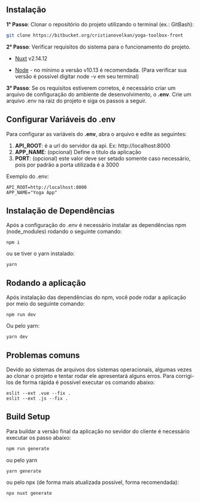 ## Instalação

**1° Passo**: Clonar o repositório do projeto utilizando o terminal (ex.: GitBash):

```bash
git clone https://bitbucket.org/cristianovelkan/yoga-toolbox-front
```

**2° Passo**: Verificar requisitos do sistema para o funcionamento do projeto.

* [Nuxt](https://nuxtjs.org/docs/2.x/get-started/installation/) v2.14.12

* [Node](https://nodejs.org/en/about/) - no mínimo a versão v10.13 é recomendada. (Para verificar sua versão é possível digitar node -v em seu terminal)

**3° Passo**: Se os requisitos estiverem corretos, é necessário criar um arquivo de configuração do ambiente de desenvolvimento, o **.env**.
Crie um arquivo .env na raiz do projeto e siga os passos a seguir.

## Configurar Variáveis do .env

Para configurar as variáveis do **.env**, abra o arquivo e edite as seguintes:

1. **API_ROOT**: é a url do servidor da api. Ex: http://localhost:8000 
2. **APP_NAME**: (opcional) Define o título da aplicação
3. **PORT**: (opcional) este valor deve ser setado somente caso necessário, pois por padrão a porta utilizada é a 3000

Exemplo do .env:

```
API_ROOT=http://localhost:8000
APP_NAME="Yoga App"
```

## Instalação de Dependências
Após a configuração do .env é necessário instalar as dependências npm (node_modules) rodando o seguinte comando:

```
npm i
```

ou se tiver o yarn instalado:

```
yarn
```

## Rodando a aplicação
Após instalação das dependências do npm, você pode rodar a aplicação por meio do seguinte comando:

```
npm run dev
```

Ou pelo yarn:

```
yarn dev
```

## Problemas comuns
Devido ao sistemas de arquivos dos sistemas operacionais, algumas vezes ao clonar o projeto e tentar rodar ele apresentará alguns erros. Para corrigi-los de forma rápida é possível executar os comando abaixo:

```
eslit --ext .vue --fix .
eslit --ext .js --fix .
```

## Build Setup

Para buildar a versão final da aplicação no sevidor do cliente é necessário executar os passo abaixo:
```bash
npm run generate
```

ou pelo yarn 
```
yarn generate
```

ou pelo npx (de forma mais atualizada possível, forma recomendada):
```
npx nuxt generate
```
